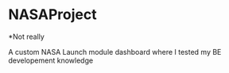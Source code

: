 # NASAProject
*Not really 

A custom NASA Launch module dashboard where I tested my BE developement knowledge 
